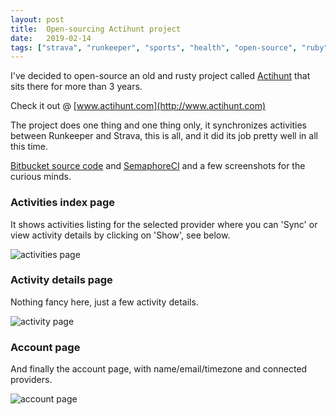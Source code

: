 ```yaml
---
layout: post
title:  Open-sourcing Actihunt project
date:   2019-02-14
tags: ["strava", "runkeeper", "sports", "health", "open-source", "ruby", "ruby-on-rails"]
---
```


I've decided to open-source an old and rusty project called [Actihunt](http://www.actihunt.com) that sits there for more than 3 years.

Check it out @ [www.actihunt.com](http://www.actihunt.com)

The project does one thing and one thing only, it synchronizes activities between Runkeeper and Strava, this is all, and it did its job pretty well in all this time.

[Bitbucket source code](https://bitbucket.org/icostan/actihunt) and [SemaphoreCI](https://semaphoreci.com/icostan/actihunt) and a few screenshots for the curious minds.

### Activities index page

It shows activities listing for the selected provider where you can 'Sync' or view activity details by clicking on 'Show', see below.

![activities page](/img/actihunt-activities.png)

### Activity details page

Nothing fancy here, just a few activity details.

![activity page](/img/actihunt-activity.png)

### Account page

And finally the account page, with name/email/timezone and connected providers.

![account page](/img/actihunt-account.png)
